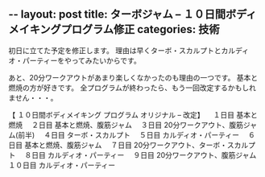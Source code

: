 --
layout: post
title: ターボジャム – １０日間ボディメイキングプログラム修正
categories: 技術
--

初日に立てた予定を修正します。
理由は早くターボ・スカルプトとカルディオ・パーティーをやってみたいからです。

あと、20分ワークアウトがあまり楽しくなかったのも理由の一つです。
基本と燃焼の方が好きです。
全プログラムが終わったら、もう一回改定するかもしれません・・・。


【 １０日間ボディメイキング プログラム オリジナル – 改定】
　１日目 基本と燃焼
　２日目 基本と燃焼、腹筋ジャム
　３日目 20分ワークアウト、腹筋ジャム(前半)
　４日目 ターボ・スカルプト
　５日目 カルディオ・パーティー
　６日目 基本と燃焼、腹筋ジャム
　７日目 20分ワークアウト、ターボ・スカルプト
　８日目 カルディオ・パーティー
　９日目 20分ワークアウト、腹筋ジャム
１０日目 カルディオ・パーティー
